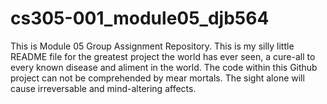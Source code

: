 # cs305-001_module05_djb564
This is Module 05 Group Assignment Repository. This is my silly little README file for the greatest project the world has ever seen, a cure-all to every known disease and aliment in the world. The code within this Github project can not be comprehended by mear mortals. The sight alone will cause irreversable and mind-altering affects.
